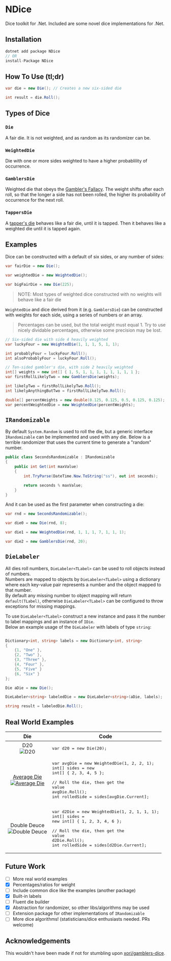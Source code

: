 # NDice

Dice toolkit for .Net. Included are some novel dice implementations for .Net. 

## Installation

```C#
dotnet add package NDice
// OR
install-Package NDice
```

## How To Use (tl;dr)

```C#
var die = new Die(); // Creates a new six-sided die

int result = die.Roll();
```

## Types of Dice

### `Die`

A fair die. It is not weighted, and as random as its randomizer can be.

### `WeightedDie`

Die with one or more sides weighted to have a higher probablility of occurrence.

### `GamblersDie`

Weighted die that obeys the [Gambler's Fallacy](https://github.com/xori/gamblers-dice). The weight shifts after each roll, so that the longer a side has not been rolled, the higher its probability of occurrence for the next roll.

### `TappersDie`

A [tapper's die](http://www.dice-play.com/DiceCrooked.htm) behaves like a fair die, until it is tapped. Then it behaves like a weighted die until it is tapped again.

## Examples

Dice can be constructed with a default of six sides, or any number of sides:

```C#
var fairDie = new Die();

var weightedDie = new WeightedDie();

var bigFairDie = new Die(225);
```

> NOTE: Most types of weighted dice constructed with no weights will behave like a fair die

`WeightedDie` and dice derived from it (e.g. `GamblersDie`) can be constructed with weights for each side, using a series of numbers or an array. 

> Percentages can be used, but the total weight must equal 1. Try to use nicely dividable percentages, otherwise some precision may be lost. 

```C#
// Six-sided die with side 4 heavily weighted
var luckyFour = new WeightedDie(1, 1, 1, 5, 1, 1);

int probablyFour = luckyFour.Roll();
int alsoProbablyFour = luckyFour.Roll();

// Ten-sided gambler's die, with side 2 heavily weighted
int[] weights = new int[] { 1, 5, 1, 1, 1, 1, 1, 1, 1, 1 };
var firstRollLikelyTwo = new GamblersDie(weights);

int likelyTwo = firstRollLikelyTwo.Roll();
int likelyAnythingButTwo = firstRollLikelyTwo.Roll();

double[] percentWeights = new double(0.125, 0.125, 0.5, 0.125, 0.125);
var percentWeightedDie = new WeightedDie(percentWeights);
```

## `IRandomizable`

By default `System.Random` is used to roll the die, but a generic interface `IRandomizable` can be implemented and used with any die. Below is a terrible randomizer that uses the current time to generate a "random" number.

```C#
public class SecondsRandomizable : IRandomizable
{
    public int Get(int maxValue)
    {
        int.TryParse(DateTime.Now.ToString("ss"), out int seconds);

        return seconds % maxValue;
    }
}
```

And it can be used as the first parameter when constructing a die:

```C#
var rnd = new SecondsRandomizable();

var die0 = new Die(rnd, 8);

var die1 = new WeightedDie(rnd, 1, 1, 1, 7, 1, 1, 1);

var die2 = new GamblersDie(rnd, 20);
```

## `DieLabeler`

All dies roll numbers, `DieLabeler<TLabel>` can be used to roll objects instead of numbers.  
Numbers are mapped to objects by `DieLabeler<TLabel>` using a dictionary where each key-value pair represents a number and the object mapped to that number.  
By default any missing number to object mapping will return `default(TLabel)`, otherwise `DieLabeler<TLabel>` can be configured to throw exceptions for missing mappings.  

To use `DieLabeler<TLabel>` construct a new instance and pass it the number to label mappings and an instance of `IDie`.  
Below an example usage of the `DieLabeler` with labels of type `string`:  

```C#

Dictionary<int, string> labels = new Dictionary<int, string>
{
	{1, "One" },
	{2, "Two" },
	{3, "Three" },
	{4, "Four" },
	{5, "Five" }
	{6, "Six" }
};

Die aDie = new Die();

DieLabeler<string> labeledDie = new DieLabeler<string>(aDie, labels);

string result = labeledDie.Roll();

```

## Real World Examples

Die | Code
:-: | -
D20<br>![D20](d20.png) | <pre>var d20 = new Die(20);</pre>
[Average Die<br>![Average Die](avg.png)](https://em4miniatures.com/index.php/catalogsearch/result/?q=+average+dice) | <pre>var avgDie = new WeightedDie(1, 2, 2, 1);<br>int[] sides = new int[] { 2, 3, 4, 5 };<br><br>// Roll the die, then get the value<br>avgDie.Roll();<br>int rolledSide = sides[avgDie.Current];
Double Deuce<br>![Double Deuce](double2.png) | <pre>var d2Die = new WeightedDie(1, 2, 1, 1, 1);<br>int[] sides = new int[] { 1, 2, 3, 4, 6 };<br><br>// Roll the die, then get the value<br>d2Die.Roll();<br>int rolledSide = sides[d2Die.Current];

## Future Work

- [ ] More real world examples
- [x] Percentages/ratios for weight
- [ ] Include common dice like the examples (another package)
- [x] Built-in labels
- [ ] Fluent die builder
- [x] Abstraction for randomizer, so other libs/algorithms may be used
- [ ] Extension package for other implementations of `IRandomizable` 
- [ ] More dice algorithms! (statisticians/dice enthusiasts needed. PRs welcome)

## Acknowledgements

This wouldn't have been made if not for stumbling upon [xori/gamblers-dice](https://github.com/xori/gamblers-dice).
